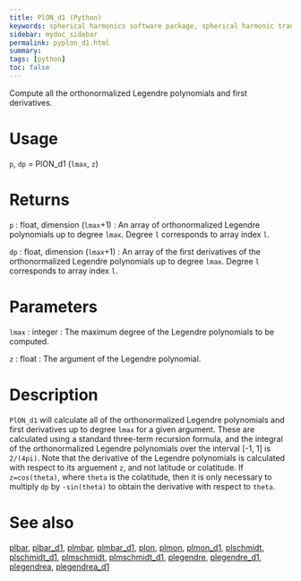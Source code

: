 ```yaml
---
title: PlON_d1 (Python)
keywords: spherical harmonics software package, spherical harmonic transform, legendre functions, multitaper spectral analysis, fortran, Python, gravity, magnetic field
sidebar: mydoc_sidebar
permalink: pyplon_d1.html
summary:
tags: [python]
toc: false
---
```


Compute all the orthonormalized Legendre polynomials and first derivatives.

# Usage

`p`, `dp` = PlON_d1 (`lmax`, `z`)

# Returns

`p` : float, dimension (`lmax`+1)
:   An array of orthonormalized Legendre polynomials up to degree `lmax`. Degree `l` corresponds to array index `l`.

`dp` : float, dimension (`lmax`+1)
:   An array of the first derivatives of the orthonormalized Legendre polynomials up to degree `lmax`. Degree `l` corresponds to array index `l`.

# Parameters

`lmax` : integer
:   The maximum degree of the Legendre polynomials to be computed.

`z` : float
:   The argument of the Legendre polynomial.

# Description

`PlON_d1` will calculate all of the orthonormalized Legendre polynomials and first derivatives up to degree `lmax` for a given argument. These are calculated using a standard three-term recursion formula, and the integral of the orthonormalized Legendre polynomials over the interval [-1, 1] is `2/(4pi)`. Note that the derivative of the Legendre polynomials is calculated with respect to its arguement `z`, and not latitude or colatitude. If `z=cos(theta)`, where `theta` is the colatitude, then it is only necessary to multiply `dp` by `-sin(theta)` to obtain the derivative with respect to `theta`.

# See also

[plbar](pyplbar.html), [plbar_d1](pyplbar_d1.html), [plmbar](pyplmbar.html), [plmbar_d1](pyplmbar_d1.html), [plon](pyplon.html), [plmon](pyplmon.html), [plmon_d1](pyplmon_d1.html), [plschmidt](pyplschmidt.html), [plschmidt_d1](pyplschmidt_d1.html), [plmschmidt](pyplmschmidt.html), [plmschmidt_d1](pyplmschmidt_d1.html), [plegendre](pyplegendre.html), [plegendre_d1](pyplegendre_d1.html), [plegendrea](pyplegendrea.html), [plegendrea_d1](pyplegendrea_d1.html)
